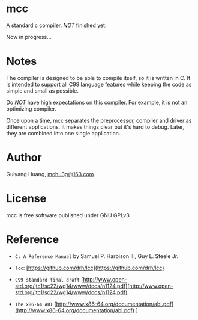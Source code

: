 # mcc
A standard c compiler. _NOT_ finished yet.

Now in progress...

# Notes
The compiler is designed to be able to compile itself, so it is written in C. It is intended to support all C99 language features while keeping the code as simple and small as possible.

Do _NOT_ have high expectations on this compiler. For example, it is not an optimizing compiler.

Once upon a time, mcc separates the preprocessor, compiler and driver as different applications. It makes things clear but it's hard to debug. Later, they are combined into one single application.

# Author
Guiyang Huang, [mohu3g@163.com](mailto:mohu3g@163.com)

# License
mcc is free software published under GNU GPLv3.

# Reference

* `C: A Reference Manual` by Samuel P. Harbison III, Guy L. Steele Jr.

* `lcc`: [https://github.com/drh/lcc](https://github.com/drh/lcc)

* `C99 standard final draft` [http://www.open-std.org/jtc1/sc22/wg14/www/docs/n1124.pdf](http://www.open-std.org/jtc1/sc22/wg14/www/docs/n1124.pdf)

* `The x86-64 ABI` [http://www.x86-64.org/documentation/abi.pdf](http://www.x86-64.org/documentation/abi.pdf)
]